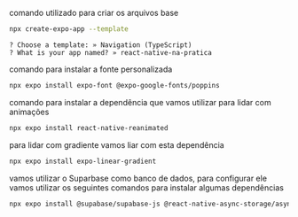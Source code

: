 comando utilizado para criar os arquivos base

```bash
npx create-expo-app --template
```

```
? Choose a template: » Navigation (TypeScript)
? What is your app named? » react-native-na-pratica
```

comando para instalar a fonte personalizada

```bash
npx expo install expo-font @expo-google-fonts/poppins
```

comando para instalar a dependência que vamos utilizar para lidar com animações

```bash
npx expo install react-native-reanimated
```

para lidar com gradiente vamos liar com esta dependência

```bash
npx expo install expo-linear-gradient
```

vamos utilizar o Suparbase como banco de dados, para configurar ele vamos utilizar os seguintes comandos para instalar algumas dependências

```bash
npx expo install @supabase/supabase-js @react-native-async-storage/async-storage react-native-elements react-native-url-polyfill
```
